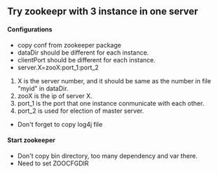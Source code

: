 ## Try zookeepr with 3 instance in one server
#### Configurations
* copy conf from zookeeper package
* dataDir should be different for each instance.
* clientPort should be different for each instance.
* server.X=zooX:port_1:port_2
    
1. X is the server number, and it should be same as the number in file "myid" in dataDir.
1. zooX is the ip of server X.
1. port_1 is the port that one instance conmunicate with each other.
1. port_2 is used for election of master server.

* Don't forget to copy log4j file

#### Start zookeeper
* Don't copy bin directory, too many dependency and var there.
* Need to set ZOOCFGDIR
